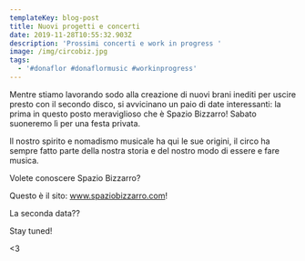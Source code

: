 ```yaml
---
templateKey: blog-post
title: Nuovi progetti e concerti
date: 2019-11-28T10:55:32.903Z
description: 'Prossimi concerti e work in progress '
image: /img/circobiz.jpg
tags:
  - '#donaflor #donaflormusic #workinprogress'
---
```

Mentre stiamo lavorando sodo alla creazione di nuovi brani inediti per uscire presto con il secondo disco, si avvicinano un paio di date interessanti: la prima in questo posto meraviglioso che è Spazio Bizzarro! Sabato suoneremo lì per una festa privata.

Il nostro spirito e nomadismo musicale ha qui le sue origini, il circo ha sempre fatto parte della nostra storia e del nostro modo di essere e fare musica.

Volete conoscere Spazio Bizzarro?

Questo è il sito: www.spaziobizzarro.com!



La seconda data??

Stay tuned!



<3
